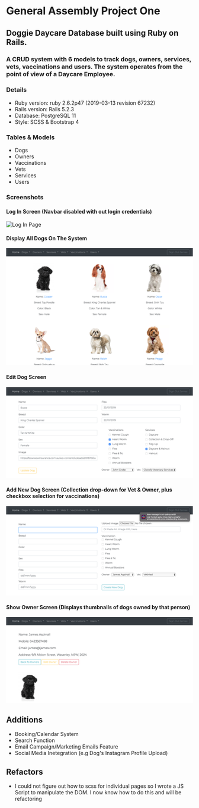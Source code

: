 # General Assembly Project One

## Doggie Daycare Database built using Ruby on Rails.
### A CRUD system with 6 models to track dogs, owners, services, vets, vaccinations and users. The system operates from the point of view of a Daycare Employee. 

### Details
* Ruby version: ruby 2.6.2p47 (2019-03-13 revision 67232)
* Rails version: Rails 5.2.3
* Database: PostgreSQL 11
* Style: SCSS & Bootstrap 4

### Tables & Models
* Dogs
* Owners
* Vaccinations
* Vets
* Services
* Users

### Screenshots
#### Log In Screen (Navbar disabled with out login credentials)
![Log In Page](https://github.com/jamaspy/doggie_daycare/blob/master/README_Screenshots/login_screen.png)
#### Display All Dogs On The System
![All Dogs View](https://github.com/jamaspy/doggie_daycare/blob/master/README_Screenshots/all_dogs_screen.png)
#### Edit Dog Screen
![Edit Dog Screen](https://github.com/jamaspy/doggie_daycare/blob/master/README_Screenshots/edit_dog_screen.png)
#### Add New Dog Screen (Collection drop-down for Vet & Owner, plus checkbox selection for vaccinations)
![Create New Dog Screen](https://github.com/jamaspy/doggie_daycare/blob/master/README_Screenshots/new_dog_screen.png)
#### Show Owner Screen (Displays thumbnails of dogs owned by that person) 
![Show Owner Screen](https://github.com/jamaspy/doggie_daycare/blob/master/README_Screenshots/show_owner_screen.png)

## Additions
* Booking/Calendar System
* Search Function
* Email Campaign/Marketing Emails Feature
* Social Media Inetegration (e.g Dog's Instagram Profile Upload)

## Refactors
* I could not figure out how to scss for individual pages so I wrote a JS Script to manipulate the DOM. I now know how to do this and will be refactoring
